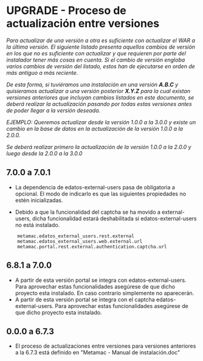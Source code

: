 # UPGRADE - Proceso de actualización entre versiones

*Para actualizar de una versión a otra es suficiente con actualizar el WAR a la última versión. El siguiente listado presenta aquellos cambios de versión en los que no es suficiente con actualizar y que requieren por parte del instalador tener más cosas en cuenta. Si el cambio de versión engloba varios cambios de versión del listado, estos han de ejecutarse en orden de más antiguo a más reciente.*

*De esta forma, si tuviéramos una instalación en una versión **A.B.C** y quisieramos actualizar a una versión posterior **X.Y.Z** para la cual existan versiones anteriores que incluyan cambios listados en este documento, se deberá realizar la actualización pasando por todas estas versiones antes de poder llegar a la versión deseada.*

*EJEMPLO: Queremos actualizar desde la versión 1.0.0 a la 3.0.0 y existe un cambio en la base de datos en la actualización de la versión 1.0.0 a la 2.0.0.*

*Se deberá realizar primero la actualización de la versión 1.0.0 a la 2.0.0 y luego desde la 2.0.0 a la 3.0.0*

## 7.0.0 a 7.0.1
* La dependencia de edatos-external-users pasa de obligatoria a opcional. El modo de indicarlo es que las siguientes propiedades no estén inicializadas. 

* Debido a que la funcionalidad del captcha se ha movido a external-users, dicha funcionalidad estará deshabilitada si edatos-external-users no está instalado.

```
    metamac.edatos_external_users.rest.external
    metamac.edatos_external_users.web.external.url
    metamac.portal.rest.external.authentication.captcha.url
```

## 6.8.1 a 7.0.0

* A partir de esta versión portal se integra con edatos-external-users. Para aprovechar estas funcionalidades asegúrese de que dicho proyecto esta instalado. En caso contrario simplemente no aparecerán. 
* A partir de esta versión portal se integra con el captcha edatos-external-users. Para aprovechar estas funcionalidades asegúrese de que dicho proyecto esta instalado.

## 0.0.0 a 6.7.3
* El proceso de actualizaciones entre versiones para versiones anteriores a la 6.7.3 está definido en "Metamac - Manual de instalación.doc"
